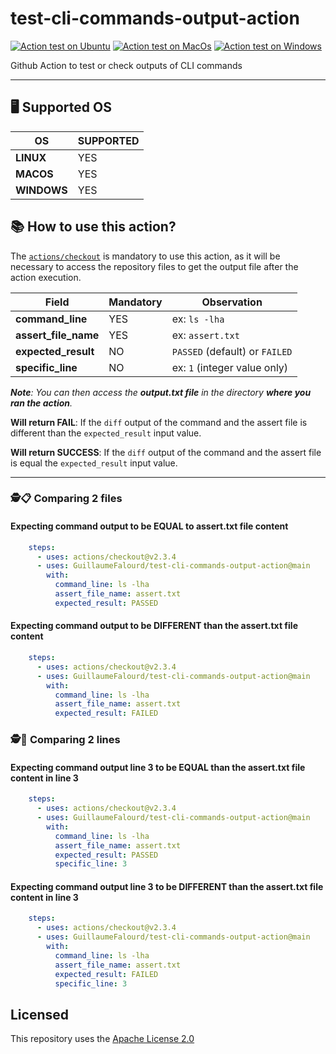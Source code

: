 # test-cli-commands-output-action

[![Action test on Ubuntu](https://github.com/GuillaumeFalourd/test-cli-commands-output-action/actions/workflows/ubuntu_test_command_output.yml/badge.svg)](https://github.com/GuillaumeFalourd/test-cli-commands-output-action/actions/workflows/ubuntu_test_command_output.yml) [![Action test on MacOs](https://github.com/GuillaumeFalourd/test-cli-commands-output-action/actions/workflows/macos_test_command_output.yml/badge.svg)](https://github.com/GuillaumeFalourd/test-cli-commands-output-action/actions/workflows/macos_test_command_output.yml) [![Action test on Windows](https://github.com/GuillaumeFalourd/test-cli-commands-output-action/actions/workflows/windows_test_command_output.yml/badge.svg)](https://github.com/GuillaumeFalourd/test-cli-commands-output-action/actions/workflows/windows_test_command_output.yml)

Github Action to test or check outputs of CLI commands

* * *

## 🖥 Supported OS

OS | SUPPORTED
---------- | ------------
**LINUX** | YES
**MACOS** | YES
**WINDOWS** | YES

## 📚 How to use this action?

The [`actions/checkout`](https://github.com/actions/checkout) is mandatory to use this action, as it will be necessary to access the repository files to get the output file after the action execution.

Field | Mandatory | Observation
------------ | ------------  | -------------
**command_line** | YES | ex: `ls -lha`
**assert_file_name** | YES | ex: `assert.txt`
**expected_result** | NO | `PASSED` (default) or `FAILED`
**specific_line** | NO | ex: `1` (integer value only)

_**Note**: You can then access the **output.txt file** in the directory **where you ran the action**._

**Will return FAIL**: If the `diff` output of the command and the assert file is different than the `expected_result` input value.

**Will return SUCCESS**: If the `diff` output of the command and the assert file is equal the `expected_result` input value.

 * * *

### 🕵️📋 Comparing 2 files

#### Expecting command output to be EQUAL to assert.txt file content

```yaml
    steps:
      - uses: actions/checkout@v2.3.4
      - uses: GuillaumeFalourd/test-cli-commands-output-action@main
        with:
          command_line: ls -lha
          assert_file_name: assert.txt
          expected_result: PASSED
```

#### Expecting command output to be DIFFERENT than the assert.txt file content

```yaml
    steps:
      - uses: actions/checkout@v2.3.4
      - uses: GuillaumeFalourd/test-cli-commands-output-action@main
        with:
          command_line: ls -lha
          assert_file_name: assert.txt
          expected_result: FAILED
```

### 🕵📝 Comparing 2 lines

#### Expecting command output line 3 to be EQUAL than the assert.txt file content in line 3

```yaml
    steps:
      - uses: actions/checkout@v2.3.4
      - uses: GuillaumeFalourd/test-cli-commands-output-action@main
        with:
          command_line: ls -lha
          assert_file_name: assert.txt
          expected_result: PASSED
          specific_line: 3
```

#### Expecting command output line 3 to be DIFFERENT than the assert.txt file content in line 3

```yaml
    steps:
      - uses: actions/checkout@v2.3.4
      - uses: GuillaumeFalourd/test-cli-commands-output-action@main
        with:
          command_line: ls -lha
          assert_file_name: assert.txt
          expected_result: FAILED
          specific_line: 3
```

## Licensed

This repository uses the [Apache License 2.0](https://github.com/GuillaumeFalourd/aws-cliaction/blob/main/LICENSE)
